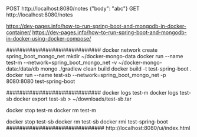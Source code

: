 POST http://localhost:8080/notes {"body": "abc"}
GET http://localhost:8080/notes

https://dev-pages.info/how-to-run-spring-boot-and-mongodb-in-docker-container/
https://dev-pages.info/how-to-run-spring-boot-and-mongodb-in-docker-using-docker-compose/

#############################
docker network create spring_boot_mongo_net
mkdir ~/docker-mongo-data
docker run --name test-m --network=spring_boot_mongo_net -v ~/docker-mongo-data:/data/db mongo
./gradlew clean build
docker build -t test-spring-boot .
docker run --name test-sb --network=spring_boot_mongo_net -p 8080:8080 test-spring-boot

#############################
docker logs test-m
docker logs test-sb
docker export test-sb > ~/downloads/test-sb.tar

docker stop test-m
docker rm test-m

docker stop test-sb
docker rm test-sb
docker rmi test-spring-boot
##############################
http://localhost:8080/ui/index.html